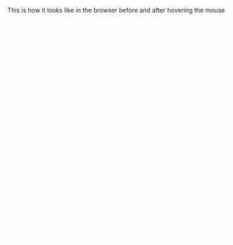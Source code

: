 

This is how it looks like in the browser before and after hovering the mouse



 ![Before and After](https://github.com/ba23-python/Javascript-mini-projects/blob/main/Button-Ripple-Effect/assets/Before-mouse-hover.gif)
